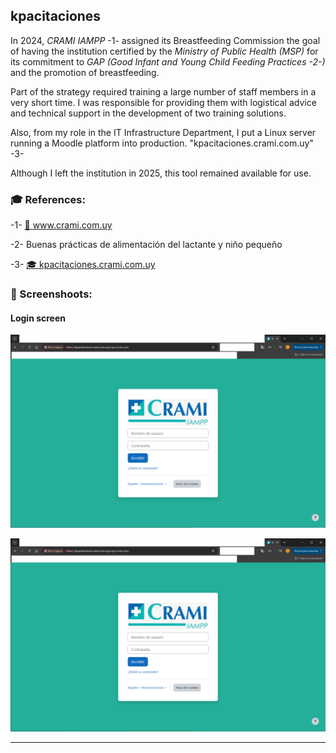 ## kpacitaciones ##

In 2024, _CRAMI IAMPP_ -1- assigned its Breastfeeding Commission the goal of having the institution certified by the _Ministry of Public Health (MSP)_ for its commitment to _GAP (Good Infant and Young Child Feeding Practices -2-)_ and the promotion of breastfeeding.

Part of the strategy required training a large number of staff members in a very short time. I was responsible for providing them with logistical advice and technical support in the development of two training solutions.

Also, from my role in the IT Infrastructure Department, I put a Linux server running a Moodle platform into production. "kpacitaciones.crami.com.uy" -3-

Although I left the institution in 2025, this tool remained available for use.

### 🎓 References: ###

-1- [🏥 www.crami.com.uy ](https://www.crami.com.uy)

-2- Buenas prácticas de alimentación del lactante y niño pequeño

-3- [🎓 kpacitaciones.crami.com.uy ](https://kpacitaciones.crami.com.uy)

### 📸 Screenshoots: ###

#### Login screen ####

![](login-screen.png)

<div style="text-align: center;">
<img style="width: 700px;height: auto;" src="https://github.com/aleferrariuy/lms-portfolio/blob/main/portfolio/kpacitaciones/login-screen.png">
</div>

---
